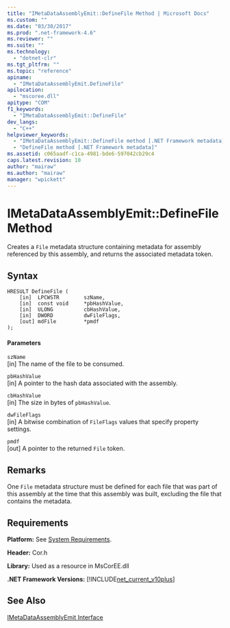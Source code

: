 ```yaml
---
title: "IMetaDataAssemblyEmit::DefineFile Method | Microsoft Docs"
ms.custom: ""
ms.date: "03/30/2017"
ms.prod: ".net-framework-4.6"
ms.reviewer: ""
ms.suite: ""
ms.technology: 
  - "dotnet-clr"
ms.tgt_pltfrm: ""
ms.topic: "reference"
apiname: 
  - "IMetaDataAssemblyEmit.DefineFile"
apilocation: 
  - "mscoree.dll"
apitype: "COM"
f1_keywords: 
  - "IMetaDataAssemblyEmit::DefineFile"
dev_langs: 
  - "C++"
helpviewer_keywords: 
  - "IMetaDataAssemblyEmit::DefineFile method [.NET Framework metadata]"
  - "DefineFile method [.NET Framework metadata]"
ms.assetid: c065aadf-c1ca-4981-bde6-597042cb29c4
caps.latest.revision: 10
author: "mairaw"
ms.author: "mairaw"
manager: "wpickett"
---
```

# IMetaDataAssemblyEmit::DefineFile Method
Creates a `File` metadata structure containing metadata for assembly referenced by this assembly, and returns the associated metadata token.  
  
## Syntax  
  
```  
HRESULT DefineFile (  
    [in]  LPCWSTR        szName,   
    [in]  const void     *pbHashValue,   
    [in]  ULONG          cbHashValue,  
    [in]  DWORD          dwFileFlags,  
    [out] mdFile         *pmdf  
);  
```  
  
#### Parameters  
 `szName`  
 [in] The name of the file to be consumed.  
  
 `pbHashValue`  
 [in] A pointer to the hash data associated with the assembly.  
  
 `cbHashValue`  
 [in] The size in bytes of `pbHashValue`.  
  
 `dwFileFlags`  
 [in] A bitwise combination of `FileFlags` values that specify property settings.  
  
 `pmdf`  
 [out] A pointer to the returned `File` token.  
  
## Remarks  
 One `File` metadata structure must be defined for each file that was part of this assembly at the time that this assembly was built, excluding the file that contains the metadata.  
  
## Requirements  
 **Platform:** See [System Requirements](../../../../docs/framework/getting-started/system-requirements.md).  
  
 **Header:** Cor.h  
  
 **Library:** Used as a resource in MsCorEE.dll  
  
 **.NET Framework Versions:** [!INCLUDE[net_current_v10plus](../../../../includes/net-current-v10plus-md.md)]  
  
## See Also  
 [IMetaDataAssemblyEmit Interface](../../../../docs/framework/unmanaged-api/metadata/imetadataassemblyemit-interface.md)